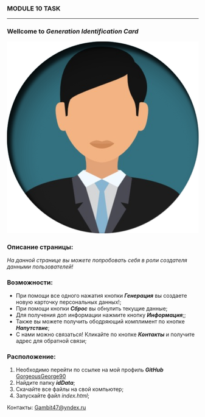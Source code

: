 ### MODULE 10 TASK
<hr>

###  **Wellcome to** ***Generation Identification Card***

![logo](assets/img/newLogo.png)

###  Описание страницы:

<i> На данной странице вы можете попробовать себя в роли создателя данными пользователей!</i>

### Возможности:

 * При помощи все одного нажатия кнопки  ***Генерация*** вы создаете новую карточку персональных данных!;
 * При помощи кнопки ***Сброс*** вы обнулить текущие данные;
 * Для получения доп информации нажмите кнопку ***Информация***;;
 * Также вы можете получить ободряющий комплимент по кнопке ***Напутствие***;
 * С нами можно связаться! Кликайте по кнопке ***Контакты*** и получите адрес для обратной связи;


### Расположение:

 1. Необходимо перейти по ссылке на мой профиль ***GitHub*** [GorgeousGeorge90](https://github.com/GorgeousGeorge90)
 2. Найдите папку ***idData***;
 3. Скачайте все файлы на свой компьютер;
 4. Запускайте файл  *index.html*;


Контакты: [Gambit47@yndex.ru](Gambit47@ynadex.ru)

